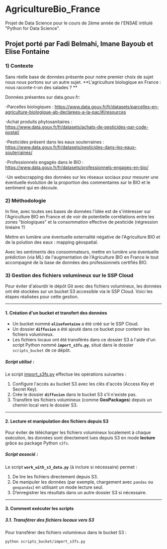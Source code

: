 # AgricultureBio_France
Projet de Data Science pour le cours de 2ème année de l'ENSAE intitulé "Python for Data Science".

## Projet porté par Fadi Belmahi, Imane Bayoub et Elise Fontaine

### 1) Contexte 

Sans réelle base de données présente pour notre premier choix de sujet nous nous portons sur un autre sujet. **L'agriculture biologique en France : nous raconte-t-on des salades ? **

Données présentes sur data.gouv.fr:

-Parcelles biologiques : https://www.data.gouv.fr/fr/datasets/parcelles-en-agriculture-biologique-ab-declarees-a-la-pac/#/resources

-Achat produits phytosanitaires : https://www.data.gouv.fr/fr/datasets/achats-de-pesticides-par-code-postal/

-Pesticides présent dans les eaux souterraines : https://www.data.gouv.fr/fr/datasets/pesticides-dans-les-eaux-souterraines/

-Professionnels engagés dans le BIO : https://www.data.gouv.fr/fr/datasets/professionnels-engages-en-bio/

-Un webscrapping des données sur les réseaux sociaux pour mesurer une éventuelle évolution de la proportion des commentaires sur le BIO et le sentiment qui en découle.



### 2) Méthodologie 


In fine, avec toutes ses bases de données l'idée est de s'intéresser sur l'Agriculture BIO en France et de voir de potentielle corrélations entre les zones "biologiques" et la consommation effective de pesticide (régression linéaire ?) 

Mettre en lumière une éventuelle externalité négative de l'Agriculture BIO et de la polution des eaux : mapping géospatial. 

Avec les sentiments des consommateurs, mettre en lumière une éventuelle prédiction (via ML) de l'augmentation de l'Agriculture BIO en France le tout accompagné de la base de données des professionnels certifiés BIO.

### 3) Gestion des fichiers volumineux sur le SSP Cloud

Pour éviter d'alourdir le dépôt Git avec des fichiers volumineux, les données ont été stockées sur un bucket S3 accessible via le SSP Cloud. Voici les étapes réalisées pour cette gestion.

---

#### **1. Création d'un bucket et transfert des données**

- Un bucket nommé **`elisefontaine`** a été créé sur le SSP Cloud.
- Un dossier **`diffusion`** a été ajouté dans ce bucket pour contenir les fichiers volumineux.
- Les fichiers locaux ont été transférés dans ce dossier S3 à l'aide d'un script Python nommé **`import_s3fs.py`**, situé dans le dossier `scripts_bucket` de ce dépôt.

##### Script utilisé :
Le script [import_s3fs.py](scripts_bucket/import_s3fs.py) effectue les opérations suivantes :
1. Configure l'accès au bucket S3 avec les clés d'accès (Access Key et Secret Key).
2. Crée le dossier **`diffusion`** dans le bucket S3 s'il n'existe pas.
3. Transfère les fichiers volumineux (comme **GeoPackages**) depuis un chemin local vers le dossier S3.

---

#### **2. Lecture et manipulation des fichiers depuis S3**

Pour éviter de télécharger les fichiers volumineux localement à chaque exécution, les données sont directement lues depuis S3 en mode **lecture** grâce au package Python `s3fs`.

##### Script associé :
Le script **`work_with_s3_data.py`** (à inclure si nécessaire) permet :
1. De lire les fichiers directement depuis S3.
2. De manipuler les données (par exemple, chargement avec `pandas` ou `geopandas`) en utilisant un mode lecture seul.
3. D’enregistrer les résultats dans un autre dossier S3 si nécessaire.

---

#### **3. Comment exécuter les scripts**

##### 3.1. Transférer des fichiers locaux vers S3
Pour transférer des fichiers volumineux dans le bucket S3 :
```bash
python scripts_bucket/import_s3fs.py
